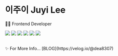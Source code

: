 # 이주이 Juyi Lee 
👩‍💻 Frontend Developer


<img src="https://img.shields.io/badge/HTML-purple?style=flat-square&logo=HTML5&logoColor=white"> <img src="https://img.shields.io/badge/CSS-yellow?style=flat-square&logo=CSS&logoColor=white"> <img src="https://img.shields.io/badge/Vue-green?style=flat-square&logo=Vue.js&logoColor=white"> <img src="https://img.shields.io/badge/React-red?style=flat-square&logo=React&logoColor=white"> <img src="https://img.shields.io/badge/-Javascript-yellow?style=flat-square&logo=Javascript&logoColor=white"> <img src="https://img.shields.io/badge/-Typescript-navy?style=flat-square&logo=Typescript&logoColor=white">


<br />
✨ For More Info... [BLOG](https://velog.io/@dea8307)
